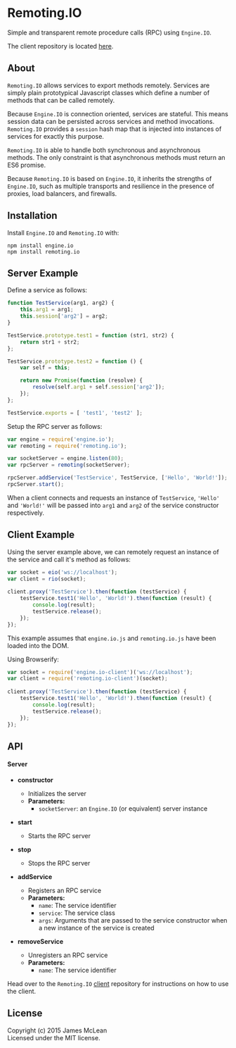 # Remoting.IO

Simple and transparent remote procedure calls (RPC) using `Engine.IO`.

The client repository is located [here](https://github.com/jrimclean/remoting.io-client).

## About

`Remoting.IO` allows services to export methods remotely. Services are simply plain prototypical Javascript classes which define a number of methods that can be called remotely.

Because `Engine.IO` is connection oriented, services are stateful. This means session data can be persisted across services and method invocations. `Remoting.IO` provides a `session` hash map that is injected into instances of services for exactly this purpose.

`Remoting.IO` is able to handle both synchronous and asynchronous methods. The only constraint is that asynchronous methods must return an ES6 promise.

Because `Remoting.IO` is based on `Engine.IO`, it inherits the strengths of `Engine.IO`, such as multiple transports and resilience in the presence of proxies, load balancers, and firewalls.

## Installation
Install `Engine.IO` and `Remoting.IO` with:

	npm install engine.io
	npm install remoting.io

## Server Example

Define a service as follows:

```js
function TestService(arg1, arg2) {
	this.arg1 = arg1;
	this.session['arg2'] = arg2;
}

TestService.prototype.test1 = function (str1, str2) {
	return str1 + str2;
};

TestService.prototype.test2 = function () {
	var self = this;

	return new Promise(function (resolve) {
		resolve(self.arg1 + self.session['arg2']);
	});
};

TestService.exports = [ 'test1', 'test2' ];
```

Setup the RPC server as follows:

```js
var engine = require('engine.io');
var remoting = require('remoting.io');

var socketServer = engine.listen(80);
var rpcServer = remoting(socketServer);

rpcServer.addService('TestService', TestService, ['Hello', 'World!']);
rpcServer.start();
```

When a client connects and requests an instance of `TestService`, `'Hello'` and `'World!'` will be passed into `arg1` and `arg2` of the service constructor respectively.

## Client Example

Using the server example above, we can remotely request an instance of the service and call it's method as follows:

```js
var socket = eio('ws://localhost');
var client = rio(socket);
	
client.proxy('TestService').then(function (testService) {
	testService.test1('Hello', 'World!').then(function (result) {
		console.log(result);
		testService.release();
	});	
});
```

This example assumes that `engine.io.js` and `remoting.io.js` have been loaded into the DOM. 

Using Browserify:

```js
var socket = require('engine.io-client')('ws://localhost');
var client = require('remoting.io-client')(socket);
	
client.proxy('TestService').then(function (testService) {
	testService.test1('Hello', 'World!').then(function (result) {
		console.log(result);
		testService.release();
	});	
});
```

## API

#### Server

- **constructor**
	- Initializes the server
	- **Parameters:**
		- `socketServer`: an `Engine.IO` (or equivalent) server instance
		
- **start**
	- Starts the RPC server
	
- **stop**
	- Stops the RPC server
	
- **addService**
	- Registers an RPC service
	- **Parameters:**
		- `name`: The service identifier
		- `service`: The service class
		- `args`: Arguments that are passed to the service constructor when a new instance of the service is created

- **removeService**
	- Unregisters an RPC service
	- **Parameters:**
		- `name`: The service identifier

Head over to the `Remoting.IO` [client](https://github.com/jrimclean/remoting.io-client) repository for instructions on how to use the client.

## License
Copyright (c) 2015 James McLean  
Licensed under the MIT license.
